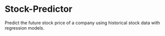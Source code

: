 # Stock-Predictor
Predict the future stock price of a company using historical stock data with regression models. 
